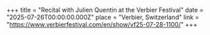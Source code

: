 +++
title = "Recital with Julien Quentin at the Verbier Festival"
date = "2025-07-26T00:00:00.000Z"
place = "Verbier, Switzerland"
link = "https://www.verbierfestival.com/en/show/vf25-07-28-1100/"
+++

